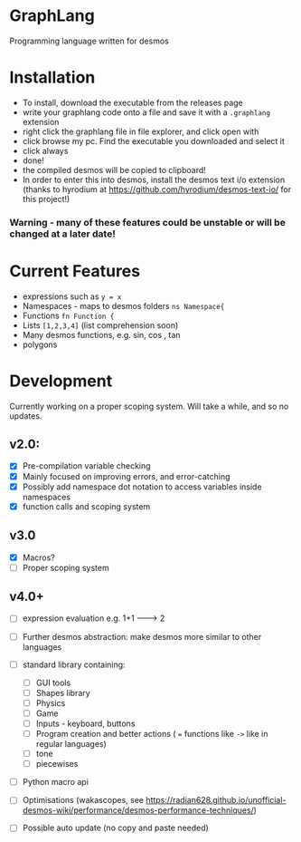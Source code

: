 # GraphLang
Programming language written for desmos

# Installation
- To install, download the executable from the releases page
- write your graphlang code onto a file and save it with a `.graphlang` extension
- right click the graphlang file in file explorer, and click open with
- click browse my pc. Find the executable you downloaded and select it
- click always
- done! 
- the compiled desmos will be copied to clipboard!
- In order to enter this into desmos, install the desmos text i/o extension (thanks to hyrodium at https://github.com/hyrodium/desmos-text-io/ for this project!)
### Warning - many of these features could be unstable or will be changed at a later date!

# Current Features
 - expressions such as `y = x`
 - Namespaces - maps to desmos folders `ns Namespace{`
 - Functions `fn Function {`
 - Lists `[1,2,3,4]` (list comprehension soon)
 - Many desmos functions, e.g. sin, cos , tan
 - polygons




# Development
Currently working on a proper scoping system. Will take a while, and so no updates. 

## v2.0:
   - [x] Pre-compilation variable checking 
   - [x] Mainly focused on improving errors, and error-catching
   - [x] Possibly add namespace dot notation to access variables inside namespaces
   - [x] function calls and scoping system
## v3.0
   - [x] Macros?
   - [ ] Proper scoping system
## v4.0+
   - [ ] expression evaluation e.g. 1+1 ---> 2
   - [ ] Further desmos abstraction: make desmos more similar to other languages
   - [ ] standard library containing:
       - [ ] GUI tools
       - [ ] Shapes library
       - [ ] Physics
       - [ ] Game
       - [ ] Inputs - keyboard, buttons
       - [ ] Program creation and better actions ( `=` functions like `->` like in regular languages)
       - [ ] tone
       - [ ] piecewises
   - [ ] Python macro api
   - [ ] Optimisations (wakascopes, see https://radian628.github.io/unofficial-desmos-wiki/performance/desmos-performance-techniques/)
   - [ ] Possible auto update (no copy and paste needed)


